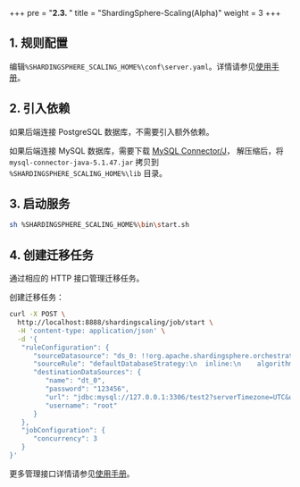 +++
pre = "<b>2.3. </b>"
title = "ShardingSphere-Scaling(Alpha)"
weight = 3
+++

## 1. 规则配置

编辑`%SHARDINGSPHERE_SCALING_HOME%\conf\server.yaml`。详情请参见[使用手册](cn/manual/shardingsphere-scaling/usage/)。

## 2. 引入依赖

如果后端连接 PostgreSQL 数据库，不需要引入额外依赖。

如果后端连接 MySQL 数据库，需要下载 [MySQL Connector/J](https://cdn.mysql.com//Downloads/Connector-J/mysql-connector-java-5.1.47.tar.gz)，
解压缩后，将 `mysql-connector-java-5.1.47.jar` 拷贝到 `%SHARDINGSPHERE_SCALING_HOME%\lib` 目录。

## 3. 启动服务

```bash
sh %SHARDINGSPHERE_SCALING_HOME%\bin\start.sh
```

## 4. 创建迁移任务

通过相应的 HTTP 接口管理迁移任务。

创建迁移任务：

```bash
curl -X POST \
  http://localhost:8888/shardingscaling/job/start \
  -H 'content-type: application/json' \
  -d '{
   "ruleConfiguration": {
      "sourceDatasource": "ds_0: !!org.apache.shardingsphere.orchestration.core.configuration.YamlDataSourceConfiguration\n  dataSourceClassName: com.zaxxer.hikari.HikariDataSource\n  properties:\n    jdbcUrl: jdbc:mysql://127.0.0.1:3306/test?serverTimezone=UTC&useSSL=false\n    username: root\n    password: '\''123456'\''\n    connectionTimeout: 30000\n    idleTimeout: 60000\n    maxLifetime: 1800000\n    maxPoolSize: 50\n    minPoolSize: 1\n    maintenanceIntervalMilliseconds: 30000\n    readOnly: false\n",
      "sourceRule": "defaultDatabaseStrategy:\n  inline:\n    algorithmExpression: ds_${user_id % 2}\n    shardingColumn: user_id\ntables:\n  t1:\n    actualDataNodes: ds_0.t1\n    keyGenerator:\n      column: order_id\n      type: SNOWFLAKE\n    logicTable: t1\n    tableStrategy:\n      inline:\n        algorithmExpression: t1\n        shardingColumn: order_id\n  t2:\n    actualDataNodes: ds_0.t2\n    keyGenerator:\n      column: order_item_id\n      type: SNOWFLAKE\n    logicTable: t2\n    tableStrategy:\n      inline:\n        algorithmExpression: t2\n        shardingColumn: order_id\n",
      "destinationDataSources": {
         "name": "dt_0",
         "password": "123456",
         "url": "jdbc:mysql://127.0.0.1:3306/test2?serverTimezone=UTC&useSSL=false",
         "username": "root"
      }
   },
   "jobConfiguration": {
      "concurrency": 3
   }
}'
```

更多管理接口详情请参见[使用手册](cn/manual/shardingsphere-scaling/usage/)。

